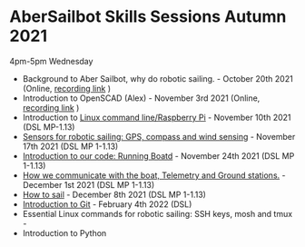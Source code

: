 # AberSailbot Skills Sessions Autumn 2021

4pm-5pm Wednesday

* Background to Aber Sailbot, why do robotic sailing. - October 20th 2021 (Online, [recording link](https://aberystwyth.cloud.panopto.eu/Panopto/Pages/Viewer.aspx?id=d512219f-d4fd-42ee-9002-adc7011f4b3d) ) 
* Introduction to OpenSCAD (Alex) - November 3rd 2021 (Online, [recording link](https://aberystwyth.cloud.panopto.eu/Panopto/Pages/Viewer.aspx?id=28574a56-5998-4282-ad5a-add501640f33) )
* Introduction to [Linux command line/Raspberry Pi](linux) - November 10th 2021 (DSL MP-1.13)
* [Sensors for robotic sailing: GPS, compass and wind sensing](sensors) - November 17th 2021 (DSL MP 1-1.13)
* [Introduction to our code: Running Boatd](boatd) - November 24th 2021 (DSL MP 1-1.13)
* [How we communicate with the boat, Telemetry and Ground stations.](telemetry) - December 1st 2021 (DSL MP 1-1.13)
* [How to sail](sailing) -  December 8th 2021 (DSL MP 1-1.13)
* [Introduction to Git](git) - February 4th 2022 (DSL)
* Essential Linux commands for robotic sailing: SSH keys, mosh and tmux -
* Introduction to Python 


